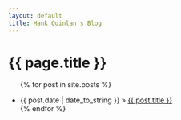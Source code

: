 ```yaml
---
layout: default
title: Hank Quinlan's Blog
---
```

<html>
<h1>{{ page.title }}</h1>
<ul class="posts">

  {% for post in site.posts %}
    <li><span>{{ post.date | date_to_string }}</span> &raquo; <a href="{{ post.url }}" title="{{ post.title }}">{{ post.title }}</a></li>
  {% endfor %}
    
</ul>
</html>
